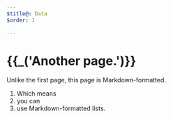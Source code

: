 ```yaml
---
$title@: Data
$order: 1

---
```

# {{_('Another page.')}}

Unlike the first page, this page is Markdown-formatted.

1. Which means
1. you can
1. use Markdown-formatted lists.
